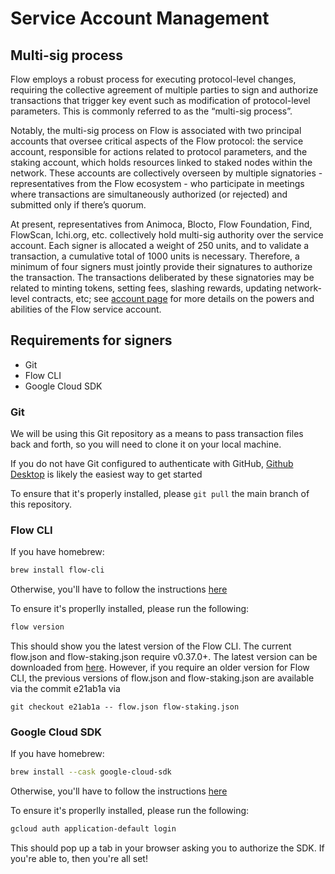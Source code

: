 # Service Account Management

## Multi-sig process

Flow employs a robust process for executing protocol-level changes, requiring the collective agreement of multiple parties to sign and authorize transactions that trigger key event such as modification of protocol-level parameters. This is commonly referred to as the “multi-sig process”.

Notably, the multi-sig process on Flow is associated with two principal accounts that oversee critical aspects of the Flow protocol: the service account, responsible for actions related to protocol parameters, and the staking account, which holds resources linked to staked nodes within the network. These accounts are collectively overseen by multiple signatories - representatives from the Flow ecosystem - who participate in meetings where transactions are simultaneously authorized (or rejected) and submitted only if there’s quorum. 

At present, representatives from Animoca, Blocto, Flow Foundation, Find, FlowScan, Ichi.org, etc. collectively hold multi-sig authority over the service account. Each signer is allocated a weight of 250 units, and to validate a transaction, a cumulative total of 1000 units is necessary. Therefore, a minimum of four signers must jointly provide their signatures to authorize the transaction. The transactions deliberated by these signatories may be related to minting tokens, setting fees, slashing rewards, updating network-level contracts, etc; see [account page](https://developers.flow.com/build/basics/accounts#service-accounts) for more details on the powers and abilities of the Flow service account.

## Requirements for signers
- Git
- Flow CLI
- Google Cloud SDK

### Git

We will be using this Git repository as a means to pass transaction files back and forth, so you will need to clone it on your local machine.

If you do not have Git configured to authenticate with GitHub, [Github Desktop](https://desktop.github.com/) is likely the easiest way to get started

To ensure that it's properly installed, please `git pull` the main branch of this repository.

### Flow CLI

If you have homebrew:

```sh
brew install flow-cli
```

Otherwise, you'll have to follow the instructions [here](https://docs.onflow.org/flow-cli/install)

To ensure it's properlly installed, please run the following:

```sh
flow version
```

This should show you the latest version of the Flow CLI. The current flow.json and flow-staking.json require v0.37.0+. The latest version can be downloaded from [here](https://docs.onflow.org/flow-cli/). However, if you require an older version for Flow CLI, the previous versions of flow.json and flow-staking.json are available via the commit e21ab1a via

```git checkout e21ab1a -- flow.json flow-staking.json```

### Google Cloud SDK

If you have homebrew:

```sh
brew install --cask google-cloud-sdk
```

Otherwise, you'll have to follow the instructions [here](https://cloud.google.com/sdk/docs/install)

To ensure it's properlly installed, please run the following:

```sh
gcloud auth application-default login
```

This should pop up a tab in your browser asking you to authorize the SDK. If you're able to, then you're all set!

